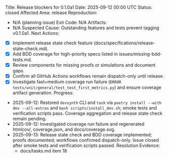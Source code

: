 Title: Release blockers for 0.1.0a1
Date: 2025-09-12 00:00 UTC
Status: closed
Affected Area: release
Reproduction:
  - N/A (planning issue)
Exit Code: N/A
Artifacts:
  - N/A
Suspected Cause: Outstanding features and tests prevent tagging v0.1.0a1.
Next Actions:
  - [x] Implement release state check feature (docs/specifications/release-state-check.md).
  - [x] Add BDD coverage for high-priority specs listed in issues/missing-bdd-tests.md.
  - [x] Review components for missing proofs or simulations and document gaps.
  - [x] Confirm all GitHub Actions workflows remain dispatch-only until release.
  - [x] Investigate fast+medium coverage run failure (`ERROR tests/unit/general/test_test_first_metrics.py`) and ensure coverage artifact generation.
Progress:
- 2025-09-12: Restored `devsynth` CLI and `task` via `poetry install --with dev --all-extras` and `bash scripts/install_dev.sh`; smoke tests and verification scripts pass. Coverage aggregation and release state check remain pending.
- 2025-09-12: Investigated coverage run failure and regenerated htmlcov/, coverage.json, and docs/coverage.svg.
- 2025-09-13: Release state check and BDD coverage implemented; proofs documented; workflows confirmed dispatch-only. Issue closed after smoke tests and verification scripts passed.
Resolution Evidence:
  - docs/tasks.md item 18
